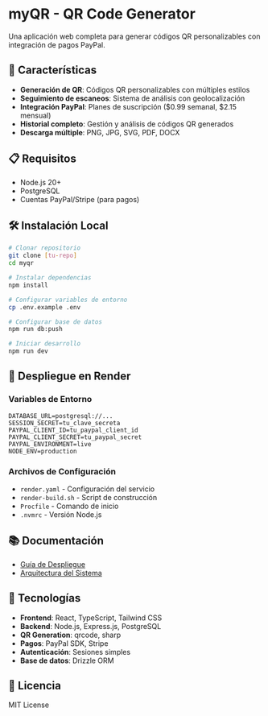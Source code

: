 # myQR - QR Code Generator

Una aplicación web completa para generar códigos QR personalizables con integración de pagos PayPal.

## 🚀 Características

- **Generación de QR**: Códigos QR personalizables con múltiples estilos
- **Seguimiento de escaneos**: Sistema de análisis con geolocalización
- **Integración PayPal**: Planes de suscripción ($0.99 semanal, $2.15 mensual)
- **Historial completo**: Gestión y análisis de códigos QR generados
- **Descarga múltiple**: PNG, JPG, SVG, PDF, DOCX

## 📋 Requisitos

- Node.js 20+
- PostgreSQL
- Cuentas PayPal/Stripe (para pagos)

## 🛠️ Instalación Local

```bash
# Clonar repositorio
git clone [tu-repo]
cd myqr

# Instalar dependencias
npm install

# Configurar variables de entorno
cp .env.example .env

# Configurar base de datos
npm run db:push

# Iniciar desarrollo
npm run dev
```

## 🚀 Despliegue en Render

### Variables de Entorno
```
DATABASE_URL=postgresql://...
SESSION_SECRET=tu_clave_secreta
PAYPAL_CLIENT_ID=tu_paypal_client_id
PAYPAL_CLIENT_SECRET=tu_paypal_secret
PAYPAL_ENVIRONMENT=live
NODE_ENV=production
```

### Archivos de Configuración
- `render.yaml` - Configuración del servicio
- `render-build.sh` - Script de construcción
- `Procfile` - Comando de inicio
- `.nvmrc` - Versión Node.js

## 📚 Documentación

- [Guía de Despliegue](DEPLOYMENT.md)
- [Arquitectura del Sistema](replit.md)

## 🔧 Tecnologías

- **Frontend**: React, TypeScript, Tailwind CSS
- **Backend**: Node.js, Express.js, PostgreSQL
- **QR Generation**: qrcode, sharp
- **Pagos**: PayPal SDK, Stripe
- **Autenticación**: Sesiones simples
- **Base de datos**: Drizzle ORM

## 📄 Licencia

MIT License